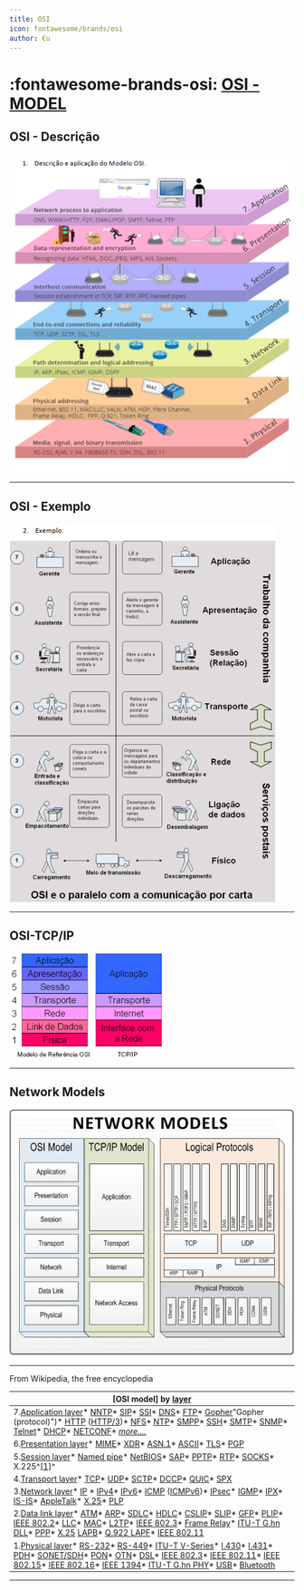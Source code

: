 ```yaml
---
title: OSI
icon: fontawesome/brands/osi
author: €u
---
```


# :fontawesome-brands-osi: [OSI - MODEL](https://en.wikipedia.org/wiki/OSI_model)

## OSI - Descrição

![OSI-1](image/OSI/OSI-1.png)

---

## OSI - Exemplo

![OSI-2](image/OSI/OSI-2.png)

---

## OSI-TCP/IP

![OSI-TCP/IP](image/OSI/OSI_3-tcp-ip-camadas.png)

---

## Network Models

![Network Models](image/OSI/network_models.png)

---

From Wikipedia, the free encyclopedia

| [OSI model] by [layer](https://en.wikipedia.org/wiki/Abstraction_layer "Abstraction layer")                                                                                                                                                                                                                                                                                                                                                                                                                                                                                                                                                                                                                                                                                                                                                                                                                                                                                                                                                                                                                                                                                                                                                                                                                                                                                                                                                                                                                                                                                                                                                                                                                                                 |
| -------------------------------------------------------------------------------------------------------------------------------------------------------------------------------------------------------------------------------------------------------------------------------------------------------------------------------------------------------------------------------------------------------------------------------------------------------------------------------------------------------------------------------------------------------------------------------------------------------------------------------------------------------------------------------------------------------------------------------------------------------------------------------------------------------------------------------------------------------------------------------------------------------------------------------------------------------------------------------------------------------------------------------------------------------------------------------------------------------------------------------------------------------------------------------------------------------------------------------------------------------------------------------------------------------------------------------------------------------------------------------------------------------------------------------------------------------------------------------------------------------------------------------------------------------------------------------------------------------------------------------------------------------------------------------------------------------------------------------------- |
| 7.[Application layer](https://en.wikipedia.org/wiki/Application_layer "Application layer")* [NNTP](https://en.wikipedia.org/wiki/Network_News_Transfer_Protocol "Network News Transfer Protocol")* [SIP](https://en.wikipedia.org/wiki/Session_Initiation_Protocol "Session Initiation Protocol")* [SSI](https://en.wikipedia.org/wiki/Simple_Sensor_Interface_protocol "Simple Sensor Interface protocol")* [DNS](https://en.wikipedia.org/wiki/Domain_Name_System "Domain Name System")* [FTP](https://en.wikipedia.org/wiki/File_Transfer_Protocol "File Transfer Protocol")* [Gopher](https://en.wikipedia.org/wiki/Gopher_(protocol))"Gopher (protocol)")* [HTTP](https://en.wikipedia.org/wiki/Hypertext_Transfer_Protocol "Hypertext Transfer Protocol") ([HTTP/3](https://en.wikipedia.org/wiki/HTTP/3 "HTTP/3"))* [NFS](https://en.wikipedia.org/wiki/Network_File_System "Network File System")* [NTP](https://en.wikipedia.org/wiki/Network_Time_Protocol "Network Time Protocol")* [SMPP](https://en.wikipedia.org/wiki/Short_Message_Peer-to-Peer "Short Message Peer-to-Peer")* [SSH](https://en.wikipedia.org/wiki/Secure_Shell "Secure Shell")* [SMTP](https://en.wikipedia.org/wiki/Simple_Mail_Transfer_Protocol "Simple Mail Transfer Protocol")* [SNMP](https://en.wikipedia.org/wiki/Simple_Network_Management_Protocol "Simple Network Management Protocol")* [Telnet](https://en.wikipedia.org/wiki/Telnet "Telnet")* [DHCP](https://en.wikipedia.org/wiki/Dynamic_Host_Configuration_Protocol "Dynamic Host Configuration Protocol")* [NETCONF](https://en.wikipedia.org/wiki/NETCONF "NETCONF")* *[more....](https://en.wikipedia.org/wiki/Category:Application_layer_protocols "Category:Application layer protocols")*                                                                                                   |
| 6.[Presentation layer](https://en.wikipedia.org/wiki/Presentation_layer "Presentation layer")* [MIME](https://en.wikipedia.org/wiki/MIME "MIME")* [XDR](https://en.wikipedia.org/wiki/External_Data_Representation "External Data Representation")* [ASN.1](https://en.wikipedia.org/wiki/ASN.1 "ASN.1")* [ASCII](https://en.wikipedia.org/wiki/ASCII "ASCII")* [TLS](https://en.wikipedia.org/wiki/Transport_Layer_Security "Transport Layer Security")* [PGP](https://en.wikipedia.org/wiki/Pretty_Good_Privacy "Pretty Good Privacy")                                                                                                                                                                                                                                                                                                                                                                                                                                                                                                                                                                                                                                                                                                                                                                                                                                                                                                                                                                                                                                                                                                                                                                                                                                         |
| 5.[Session layer](https://en.wikipedia.org/wiki/Session_layer "Session layer")* [Named pipe](https://en.wikipedia.org/wiki/Named_pipe "Named pipe")* [NetBIOS](https://en.wikipedia.org/wiki/NetBIOS "NetBIOS")* [SAP](https://en.wikipedia.org/wiki/Session_Announcement_Protocol "Session Announcement Protocol")* [PPTP](https://en.wikipedia.org/wiki/Point-to-Point_Tunneling_Protocol "Point-to-Point Tunneling Protocol")* [RTP](https://en.wikipedia.org/wiki/Real-time_Transport_Protocol "Real-time Transport Protocol")* [SOCKS](https://en.wikipedia.org/wiki/SOCKS "SOCKS")* X.225^[[1]](https://en.wikipedia.org/wiki/OSI_model#cite_note-1)^                                                                                                                                                                                                                                                                                                                                                                                                                                                                                                                                                                                                                                                                                                                                                                                                                                                                                                                                                                                                                                                                                                                         |
| 4.[Transport layer](https://en.wikipedia.org/wiki/Transport_layer "Transport layer")* [TCP](https://en.wikipedia.org/wiki/Transmission_Control_Protocol "Transmission Control Protocol")* [UDP](https://en.wikipedia.org/wiki/User_Datagram_Protocol "User Datagram Protocol")* [SCTP](https://en.wikipedia.org/wiki/Stream_Control_Transmission_Protocol "Stream Control Transmission Protocol")* [DCCP](https://en.wikipedia.org/wiki/Datagram_Congestion_Control_Protocol "Datagram Congestion Control Protocol")* [QUIC](https://en.wikipedia.org/wiki/QUIC "QUIC")* [SPX](https://en.wikipedia.org/wiki/IPX/SPX "IPX/SPX")                                                                                                                                                                                                                                                                                                                                                                                                                                                                                                                                                                                                                                                                                                                                                                                                                                                                                                                                                                                                                                                                                                                                                  |
| 3.[Network layer](https://en.wikipedia.org/wiki/Network_layer "Network layer")* [IP](https://en.wikipedia.org/wiki/Internet_Protocol "Internet Protocol") * [IPv4](https://en.wikipedia.org/wiki/IPv4 "IPv4")* [IPv6](https://en.wikipedia.org/wiki/IPv6 "IPv6")* [ICMP](https://en.wikipedia.org/wiki/Internet_Control_Message_Protocol "Internet Control Message Protocol") ([ICMPv6](https://en.wikipedia.org/wiki/ICMPv6 "ICMPv6"))* [IPsec](https://en.wikipedia.org/wiki/IPsec "IPsec")* [IGMP](https://en.wikipedia.org/wiki/Internet_Group_Management_Protocol "Internet Group Management Protocol")* [IPX](https://en.wikipedia.org/wiki/Internetwork_Packet_Exchange "Internetwork Packet Exchange")* [IS-IS](https://en.wikipedia.org/wiki/IS-IS "IS-IS")* [AppleTalk](https://en.wikipedia.org/wiki/AppleTalk "AppleTalk")* [X.25](https://en.wikipedia.org/wiki/X.25 "X.25")* [PLP](https://en.wikipedia.org/wiki/Packet_Layer_Protocol "Packet Layer Protocol")                                                                                                                                                                                                                                                                                                                                                                                                                                                                                                                                                                                                                                                                                                                                                                                                                                        |
| 2.[Data link layer](https://en.wikipedia.org/wiki/Data_link_layer "Data link layer")* [ATM](https://en.wikipedia.org/wiki/Asynchronous_Transfer_Mode "Asynchronous Transfer Mode")* [ARP](https://en.wikipedia.org/wiki/Address_Resolution_Protocol "Address Resolution Protocol")* [SDLC](https://en.wikipedia.org/wiki/Synchronous_Data_Link_Control "Synchronous Data Link Control")* [HDLC](https://en.wikipedia.org/wiki/High-Level_Data_Link_Control "High-Level Data Link Control")* [CSLIP](https://en.wikipedia.org/wiki/Serial_Line_Internet_Protocol#CSLIP "Serial Line Internet Protocol")* [SLIP](https://en.wikipedia.org/wiki/Serial_Line_Internet_Protocol "Serial Line Internet Protocol")* [GFP](https://en.wikipedia.org/wiki/Generic_Framing_Procedure "Generic Framing Procedure")* [PLIP](https://en.wikipedia.org/wiki/Parallel_Line_Internet_Protocol "Parallel Line Internet Protocol")* [IEEE 802.2](https://en.wikipedia.org/wiki/IEEE_802.2 "IEEE 802.2")* [LLC](https://en.wikipedia.org/wiki/Logical_link_control "Logical link control")* [MAC](https://en.wikipedia.org/wiki/Medium_access_control "Medium access control")* [L2TP](https://en.wikipedia.org/wiki/Layer_2_Tunneling_Protocol "Layer 2 Tunneling Protocol")* [IEEE 802.3](https://en.wikipedia.org/wiki/IEEE_802.3 "IEEE 802.3")* [Frame Relay](https://en.wikipedia.org/wiki/Frame_Relay "Frame Relay")* [ITU-T G.hn DLL](https://en.wikipedia.org/wiki/G.hn "G.hn")* [PPP](https://en.wikipedia.org/wiki/Point-to-Point_Protocol "Point-to-Point Protocol")* [X.25](https://en.wikipedia.org/wiki/X.25 "X.25") [LAPB](https://en.wikipedia.org/wiki/LAPB "LAPB")* [Q.922 LAPF](https://en.wikipedia.org/wiki/Link_Access_Procedure_for_Frame_Relay "Link Access Procedure for Frame Relay")* [IEEE 802.11](https://en.wikipedia.org/wiki/IEEE_802.11 "IEEE 802.11") |
| 1.[Physical layer](https://en.wikipedia.org/wiki/Physical_layer "Physical layer")* [RS-232](https://en.wikipedia.org/wiki/RS-232 "RS-232")* [RS-449](https://en.wikipedia.org/wiki/RS-449 "RS-449")* [ITU-T V-Series](https://en.wikipedia.org/wiki/List_of_ITU-T_V-series_recommendations "List of ITU-T V-series recommendations")* [I.430](https://en.wikipedia.org/wiki/I.430 "I.430")* [I.431](https://en.wikipedia.org/wiki/I.431 "I.431")* [PDH](https://en.wikipedia.org/wiki/Plesiochronous_digital_hierarchy "Plesiochronous digital hierarchy")* [SONET/SDH](https://en.wikipedia.org/wiki/Synchronous_optical_networking "Synchronous optical networking")* [PON](https://en.wikipedia.org/wiki/Passive_optical_network "Passive optical network")* [OTN](https://en.wikipedia.org/wiki/Optical_Transport_Network "Optical Transport Network")* [DSL](https://en.wikipedia.org/wiki/Digital_subscriber_line "Digital subscriber line")* [IEEE 802.3](https://en.wikipedia.org/wiki/IEEE_802.3 "IEEE 802.3")* [IEEE 802.11](https://en.wikipedia.org/wiki/IEEE_802.11 "IEEE 802.11")* [IEEE 802.15](https://en.wikipedia.org/wiki/IEEE_802.15 "IEEE 802.15")* [IEEE 802.16](https://en.wikipedia.org/wiki/IEEE_802.16 "IEEE 802.16")* [IEEE 1394](https://en.wikipedia.org/wiki/IEEE_1394 "IEEE 1394")* [ITU-T G.hn PHY](https://en.wikipedia.org/wiki/G.hn "G.hn")* [USB](https://en.wikipedia.org/wiki/USB "USB")* [Bluetooth](https://en.wikipedia.org/wiki/Bluetooth "Bluetooth")                                                                                                                                                                                                                                                                                                                                                         |

---
